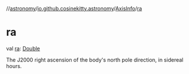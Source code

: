 //[astronomy](../../../index.md)/[io.github.cosinekitty.astronomy](../index.md)/[AxisInfo](index.md)/[ra](ra.md)

# ra

val [ra](ra.md): [Double](https://kotlinlang.org/api/latest/jvm/stdlib/kotlin-stdlib/kotlin/-double/index.html)

The J2000 right ascension of the body's north pole direction, in sidereal hours.
